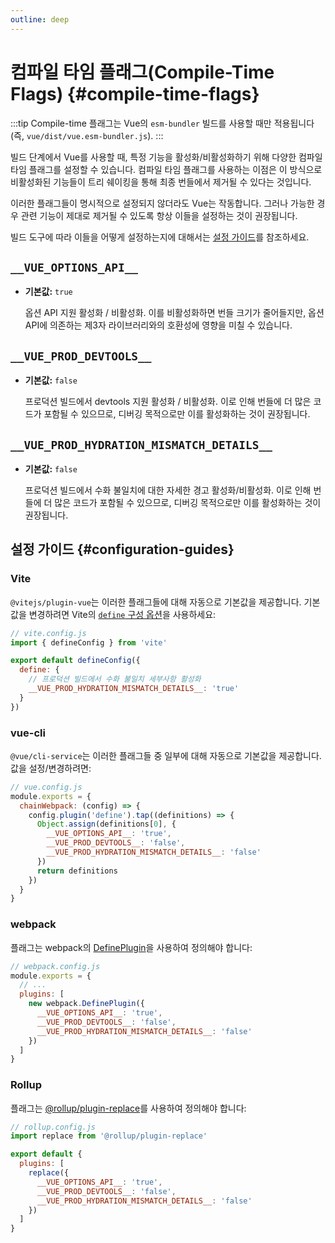 ```yaml
---
outline: deep
---
```


# 컴파일 타임 플래그(Compile-Time Flags) {#compile-time-flags}

:::tip
Compile-time 플래그는 Vue의 `esm-bundler` 빌드를 사용할 때만 적용됩니다 (즉, `vue/dist/vue.esm-bundler.js`).
:::

빌드 단계에서 Vue를 사용할 때, 특정 기능을 활성화/비활성화하기 위해 다양한 컴파일 타임 플래그를 설정할 수 있습니다. 컴파일 타임 플래그를 사용하는 이점은 이 방식으로 비활성화된 기능들이 트리 쉐이킹을 통해 최종 번들에서 제거될 수 있다는 것입니다.

이러한 플래그들이 명시적으로 설정되지 않더라도 Vue는 작동합니다. 그러나 가능한 경우 관련 기능이 제대로 제거될 수 있도록 항상 이들을 설정하는 것이 권장됩니다.

빌드 도구에 따라 이들을 어떻게 설정하는지에 대해서는 [설정 가이드](#configuration-guides)를 참조하세요.

## `__VUE_OPTIONS_API__`

- **기본값:** `true`

  옵션 API 지원 활성화 / 비활성화. 이를 비활성화하면 번들 크기가 줄어들지만, 옵션 API에 의존하는 제3자 라이브러리와의 호환성에 영향을 미칠 수 있습니다.

## `__VUE_PROD_DEVTOOLS__`

- **기본값:** `false`

  프로덕션 빌드에서 devtools 지원 활성화 / 비활성화. 이로 인해 번들에 더 많은 코드가 포함될 수 있으므로, 디버깅 목적으로만 이를 활성화하는 것이 권장됩니다.

## `__VUE_PROD_HYDRATION_MISMATCH_DETAILS__` <sup class="vt-badge" data-text="3.4+" />

- **기본값:** `false`

  프로덕션 빌드에서 수화 불일치에 대한 자세한 경고 활성화/비활성화. 이로 인해 번들에 더 많은 코드가 포함될 수 있으므로, 디버깅 목적으로만 이를 활성화하는 것이 권장됩니다.

## 설정 가이드 {#configuration-guides}

### Vite

`@vitejs/plugin-vue`는 이러한 플래그들에 대해 자동으로 기본값을 제공합니다. 기본값을 변경하려면 Vite의 [`define` 구성 옵션](https://vitejs.dev/config/shared-options.html#define)을 사용하세요:

```js
// vite.config.js
import { defineConfig } from 'vite'

export default defineConfig({
  define: {
    // 프로덕션 빌드에서 수화 불일치 세부사항 활성화
    __VUE_PROD_HYDRATION_MISMATCH_DETAILS__: 'true'
  }
})
```

### vue-cli

`@vue/cli-service`는 이러한 플래그들 중 일부에 대해 자동으로 기본값을 제공합니다. 값을 설정/변경하려면:

```js
// vue.config.js
module.exports = {
  chainWebpack: (config) => {
    config.plugin('define').tap((definitions) => {
      Object.assign(definitions[0], {
        __VUE_OPTIONS_API__: 'true',
        __VUE_PROD_DEVTOOLS__: 'false',
        __VUE_PROD_HYDRATION_MISMATCH_DETAILS__: 'false'
      })
      return definitions
    })
  }
}
```

### webpack

플래그는 webpack의 [DefinePlugin](https://webpack.js.org/plugins/define-plugin/)을 사용하여 정의해야 합니다:

```js
// webpack.config.js
module.exports = {
  // ...
  plugins: [
    new webpack.DefinePlugin({
      __VUE_OPTIONS_API__: 'true',
      __VUE_PROD_DEVTOOLS__: 'false',
      __VUE_PROD_HYDRATION_MISMATCH_DETAILS__: 'false'
    })
  ]
}
```

### Rollup

플래그는 [@rollup/plugin-replace](https://github.com/rollup/plugins/tree/master/packages/replace)를 사용하여 정의해야 합니다:

```js
// rollup.config.js
import replace from '@rollup/plugin-replace'

export default {
  plugins: [
    replace({
      __VUE_OPTIONS_API__: 'true',
      __VUE_PROD_DEVTOOLS__: 'false',
      __VUE_PROD_HYDRATION_MISMATCH_DETAILS__: 'false'
    })
  ]
}
```
